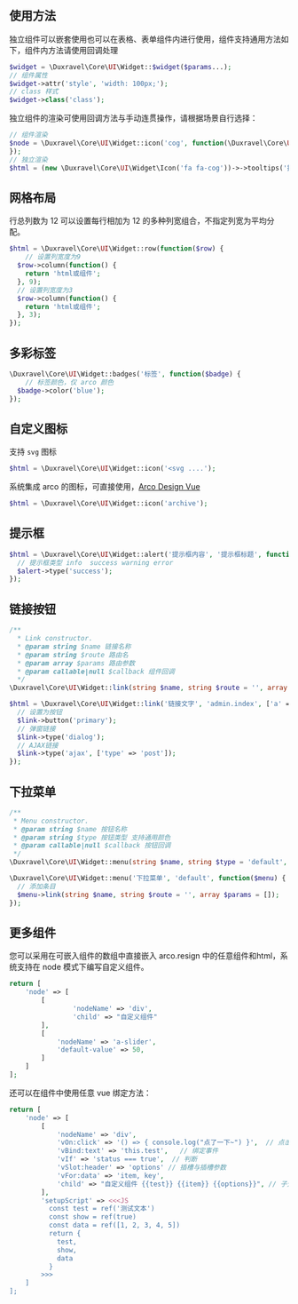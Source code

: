 ## 使用方法

独立组件可以嵌套使用也可以在表格、表单组件内进行使用，组件支持通用方法如下，组件内方法请使用回调处理

```php
$widget = \Duxravel\Core\UI\Widget::$widget($params...);
// 组件属性
$widget->attr('style', 'width: 100px;');
// class 样式
$widget->class('class');
```

独立组件的渲染可使用回调方法与手动连贯操作，请根据场景自行选择：

```php
// 组件渲染
$node = \Duxravel\Core\UI\Widget::icon('cog', function(\Duxravel\Core\UI\Widget\Icon $icon) {
});
// 独立渲染
$html = (new \Duxravel\Core\UI\Widget\Icon('fa fa-cog'))->->tooltips('提示内容', 'top')->render();
```

## 网格布局

行总列数为 12 可以设置每行相加为 12 的多种列宽组合，不指定列宽为平均分配。

```php
$html = \Duxravel\Core\UI\Widget::row(function($row) {
    // 设置列宽度为9
  $row->column(function() {
    return 'html或组件';
  }, 9);
  // 设置列宽度为3
  $row->column(function() {
    return 'html或组件';
  }, 3);
});
```

## 多彩标签

```php
\Duxravel\Core\UI\Widget::badges('标签', function($badge) {
	// 标签颜色，仅 arco 颜色
  $badge->color('blue');
});
```

## 自定义图标

支持 `svg` 图标

```php
$html = \Duxravel\Core\UI\Widget::icon('<svg ....');
```

系统集成 arco 的图标，可直接使用，[Arco Design Vue](https://arco.design/vue/component/icon)

```php
$html = \Duxravel\Core\UI\Widget::icon('archive');
```

## 提示框

```php
$html = \Duxravel\Core\UI\Widget::alert('提示框内容', '提示框标题', function($alert) {
  // 提示框类型 info  success warning error
  $alert->type('success');
});
```

## 链接按钮

```php
/**
  * Link constructor.
  * @param string $name 链接名称
  * @param string $route 路由名
  * @param array $params 路由参数
  * @param callable|null $callback 组件回调
  */
\Duxravel\Core\UI\Widget::link(string $name, string $route = '', array $params = [], string $type = 'primary', callable $callback = NULL);

$html = \Duxravel\Core\UI\Widget::link('链接文字', 'admin.index', ['a' => 1, 'b' => 1], function($link) {
  // 设置为按钮
  $link->button('primary');
  // 弹窗链接
  $link->type('dialog');
  // AJAX链接
  $link->type('ajax', ['type' => 'post']);
});
```

## 下拉菜单

```php
/**
 * Menu constructor.
 * @param string $name 按钮名称
 * @param string $type 按钮类型 支持通用颜色
 * @param callable|null $callback 按钮回调
 */
\Duxravel\Core\UI\Widget::menu(string $name, string $type = 'default', callable $callback = NULL);

\Duxravel\Core\UI\Widget::menu('下拉菜单', 'default', function($menu) {
  // 添加条目
  $menu->link(string $name, string $route = '', array $params = []);
});
```



## 更多组件

您可以采用在可嵌入组件的数组中直接嵌入 arco.resign 中的任意组件和html，系统支持在 node 模式下编写自定义组件。

```php
return [
	'node' => [
		[
				'nodeName' => 'div',
				'child' => "自定义组件"
		],
		[
			'nodeName' => 'a-slider',
			'default-value' => 50,
		]
	]
];
```

还可以在组件中使用任意 vue 绑定方法：

```php
return [
	'node' => [
		[
			'nodeName' => 'div',
            'vOn:click' => '() => { console.log("点了一下~") }',  // 点击事件
			'vBind:text' => 'this.test',   // 绑定事件
            'vIf' => 'status === true',  // 判断
            'vSlot:header' => 'options' // 插槽与插槽参数
            'vFor:data' => 'item, key',
			'child' => "自定义组件 {{test}} {{item}} {{options}}", // 子元素或者内容
		],
		'setupScript' => <<<JS
          const test = ref('测试文本')
          const show = ref(true)
          const data = ref([1, 2, 3, 4, 5])
          return {
            test,
            show,
            data
          }
		>>>
	]
];
```

